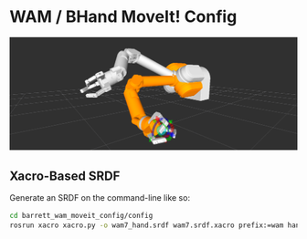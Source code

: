 # WAM / BHand MoveIt! Config

![](doc/wam_moveit.png)

## Xacro-Based SRDF

Generate an SRDF on the command-line like so:

```sh
cd barrett_wam_moveit_config/config
rosrun xacro xacro.py -o wam7_hand.srdf wam7.srdf.xacro prefix:=wam hand:=true ball:=false empty:=false
```

